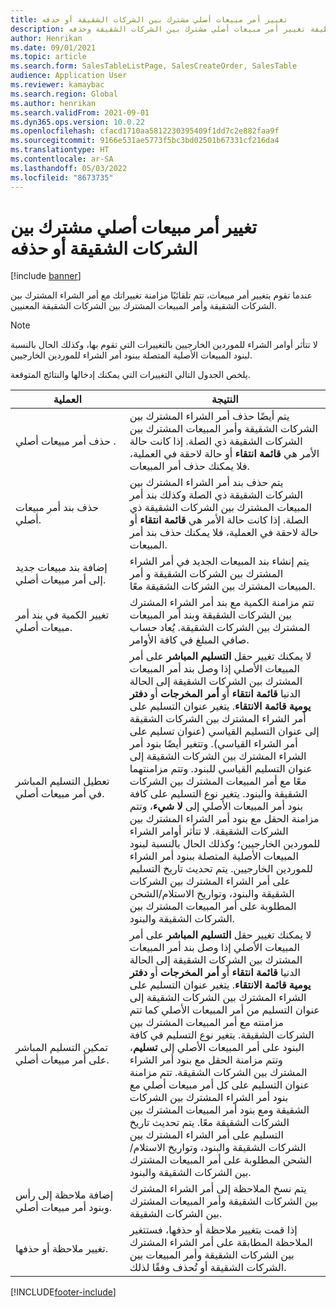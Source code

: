 ```yaml
---
title: تغيير أمر مبيعات أصلي مشترك بين الشركات الشقيقة أو حذفه
description: يشرح هذا الموضوع وظيفة تغيير أمر مبيعات أصلي مشترك بين الشركات الشقيقة وحذفه
author: Henrikan
ms.date: 09/01/2021
ms.topic: article
ms.search.form: SalesTableListPage, SalesCreateOrder, SalesTable
audience: Application User
ms.reviewer: kamaybac
ms.search.region: Global
ms.author: henrikan
ms.search.validFrom: 2021-09-01
ms.dyn365.ops.version: 10.0.22
ms.openlocfilehash: cfacd1710aa5812230395409f1dd7c2e882faa9f
ms.sourcegitcommit: 9166e531ae5773f5bc3bd02501b67331cf216da4
ms.translationtype: HT
ms.contentlocale: ar-SA
ms.lasthandoff: 05/03/2022
ms.locfileid: "8673735"
---
```

# <a name="change-or-delete-an-original-intercompany-sales-order"></a>تغيير أمر مبيعات أصلي مشترك بين الشركات الشقيقة أو حذفه

[!include [banner](../../includes/banner.md)]

عندما تقوم بتغيير أمر مبيعات، تتم تلقائيًا مزامنة تغييراتك مع أمر الشراء المشترك بين الشركات الشقيقة وأمر المبيعات المشترك بين الشركات الشقيقة المعنيين.

> [!NOTE]
> لا تتأثر أوامر الشراء للموردين الخارجيين بالتغييرات التي تقوم بها، وكذلك الحال بالنسبة لبنود المبيعات الأصلية المتصلة ببنود أمر الشراء للموردين الخارجيين.

يلخص الجدول التالي التغييرات التي يمكنك إدخالها والنتائج المتوقعة.

| العملية | النتيجة |
|---|---|
| حذف&nbsp;أمر&nbsp;مبيعات&nbsp;أصلي&nbsp;. | يتم أيضًا حذف أمر الشراء المشترك بين الشركات الشقيقة وأمر المبيعات المشترك بين الشركات الشقيقة ذي الصلة. إذا كانت حالة الأمر هي **قائمة انتقاء** أو حالة لاحقة في العملية، فلا يمكنك حذف أمر المبيعات. |
| حذف بند أمر مبيعات أصلي. | يتم حذف بند أمر الشراء المشترك بين الشركات الشقيقة ذي الصلة وكذلك بند أمر المبيعات المشترك بين الشركات الشقيقة ذي الصلة. إذا كانت حالة الأمر هي **قائمة انتقاء** أو حالة لاحقة في العملية، فلا يمكنك حذف بند أمر المبيعات. |
| إضافة بند مبيعات جديد إلى أمر مبيعات أصلي. | يتم إنشاء بند المبيعات الجديد في أمر الشراء المشترك بين الشركات الشقيقة و أمر المبيعات المشترك بين الشركات الشقيقة معًا. |
| تغيير الكمية في بند أمر مبيعات أصلي. | تتم مزامنة الكمية مع بند أمر الشراء المشترك بين الشركات الشقيقة وبند أمر المبيعات المشترك بين الشركات الشقيقة. يُعاد حساب صافي المبلغ في كافة الأوامر. |
| تعطيل التسليم المباشر في أمر مبيعات أصلي. | لا يمكنك تغيير حقل **التسليم المباشر** على أمر المبيعات الأصلي إذا وصل بند أمر المبيعات المشترك بين الشركات الشقيقة إلى الحالة الدنيا **قائمة انتقاء** أو **أمر المخرجات** أو **دفتر يومية قائمة الانتقاء**. يتغير عنوان التسليم على أمر الشراء المشترك بين الشركات الشقيقة إلى عنوان التسليم القياسي (عنوان تسليم على أمر الشراء القياسي). وتتغير أيضًا بنود أمر الشراء المشترك بين الشركات الشقيقة إلى عنوان التسليم القياسي للبنود. وتتم مزامنتهما معًا مع أمر المبيعات المشترك بين الشركات الشقيقة والبنود. يتغير نوع التسليم على كافة بنود أمر المبيعات الأصلي إلى **لا شيء**، وتتم مزامنة الحقل مع بنود أمر الشراء المشترك بين الشركات الشقيقة. لا تتأثر أوامر الشراء للموردين الخارجيين؛ وكذلك الحال بالنسبة لبنود المبيعات الأصلية المتصلة ببنود أمر الشراء للموردين الخارجيين.‬ يتم تحديث تاريخ التسليم على أمر الشراء المشترك بين الشركات الشقيقة والبنود، وتواريخ الاستلام/الشحن المطلوبة على أمر المبيعات المشترك بين الشركات الشقيقة والبنود. |
| تمكين التسليم المباشر على أمر مبيعات أصلي. | لا يمكنك تغيير حقل **التسليم المباشر** على أمر المبيعات الأصلي إذا وصل بند أمر المبيعات المشترك بين الشركات الشقيقة إلى الحالة الدنيا **قائمة انتقاء** أو **أمر المخرجات** أو **دفتر يومية قائمة الانتقاء**. يتغير عنوان التسليم على الشراء المشترك بين الشركات الشقيقة إلى عنوان التسليم من أمر المبيعات الأصلي كما تتم مزامنته مع أمر المبيعات المشترك بين الشركات الشقيقة. يتغير نوع التسليم في كافة البنود على أمر المبيعات الأصلي إلى **تسليم**، وتتم مزامنة الحقل مع بنود أمر الشراء المشترك بين الشركات الشقيقة. تتم مزامنة عنوان التسليم على كل أمر مبيعات أصلي مع بنود أمر الشراء المشترك بين الشركات الشقيقة ومع بنود أمر المبيعات المشترك بين الشركات الشقيقة معًا. يتم تحديث تاريخ التسليم على أمر الشراء المشترك بين الشركات الشقيقة والبنود، وتواريخ الاستلام/الشحن المطلوبة على أمر المبيعات المشترك بين الشركات الشقيقة والبنود. |
| إضافة ملاحظة إلى رأس وبنود أمر مبيعات أصلي. | يتم نسخ الملاحظة إلى أمر الشراء المشترك بين الشركات الشقيقة وأمر المبيعات المشترك بين الشركات الشقيقة. |
| تغيير ملاحظة أو حذفها. | إذا قمت بتغيير ملاحظة أو حذفها، فستتغير الملاحظة المطابقة على أمر الشراء المشترك بين الشركات الشقيقة وأمر المبيعات بين الشركات الشقيقة أو تُحذف وفقًا لذلك. |

[!INCLUDE[footer-include](../../includes/footer-banner.md)]
